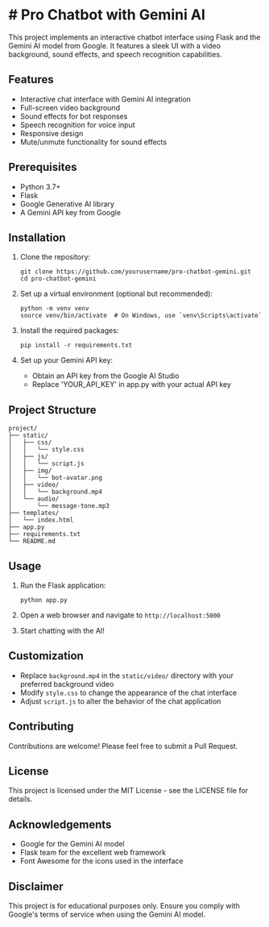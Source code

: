 # # Pro Chatbot with Gemini AI

This project implements an interactive chatbot interface using Flask and the Gemini AI model from Google. It features a sleek UI with a video background, sound effects, and speech recognition capabilities.

## Features

- Interactive chat interface with Gemini AI integration
- Full-screen video background
- Sound effects for bot responses
- Speech recognition for voice input
- Responsive design
- Mute/unmute functionality for sound effects

## Prerequisites

- Python 3.7+
- Flask
- Google Generative AI library
- A Gemini API key from Google

## Installation

1. Clone the repository:
   ```
   git clone https://github.com/yourusername/pro-chatbot-gemini.git
   cd pro-chatbot-gemini
   ```

2. Set up a virtual environment (optional but recommended):
   ```
   python -m venv venv
   source venv/bin/activate  # On Windows, use `venv\Scripts\activate`
   ```

3. Install the required packages:
   ```
   pip install -r requirements.txt
   ```

4. Set up your Gemini API key:
   - Obtain an API key from the Google AI Studio
   - Replace 'YOUR_API_KEY' in app.py with your actual API key

## Project Structure

```
project/
├── static/
│   ├── css/
│   │   └── style.css
│   ├── js/
│   │   └── script.js
│   ├── img/
│   │   └── bot-avatar.png
│   ├── video/
│   │   └── background.mp4
│   └── audio/
│       └── message-tone.mp3
├── templates/
│   └── index.html
├── app.py
├── requirements.txt
└── README.md
```

## Usage

1. Run the Flask application:
   ```
   python app.py
   ```

2. Open a web browser and navigate to `http://localhost:5000`

3. Start chatting with the AI!

## Customization

- Replace `background.mp4` in the `static/video/` directory with your preferred background video
- Modify `style.css` to change the appearance of the chat interface
- Adjust `script.js` to alter the behavior of the chat application

## Contributing

Contributions are welcome! Please feel free to submit a Pull Request.

## License

This project is licensed under the MIT License - see the LICENSE file for details.

## Acknowledgements

- Google for the Gemini AI model
- Flask team for the excellent web framework
- Font Awesome for the icons used in the interface

## Disclaimer

This project is for educational purposes only. Ensure you comply with Google's terms of service when using the Gemini AI model.